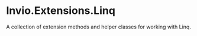 # Invio.Extensions.Linq

A collection of extension methods and helper classes for working with Linq.
